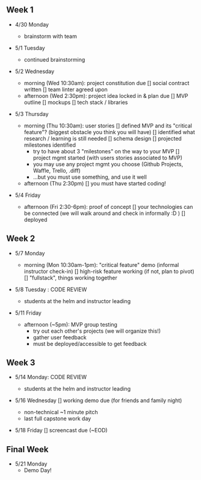 ## Week 1

- 4/30 Monday
  - brainstorm with team

- 5/1 Tuesday
  - continued brainstorming

- 5/2 Wednesday
  - morning (Wed 10:30am): project constitution due
    [] social contract written
    [] team linter agreed upon
  - afternoon (Wed 2:30pm): project idea locked in & plan due
    [] MVP outline
    [] mockups
    [] tech stack / libraries

- 5/3 Thursday
  - morning (Thu 10:30am): user stories
    [] defined MVP and its "critical feature"? (biggest obstacle you think you will have)
    [] identified what research / learning is still needed
    [] schema design
    [] projected milestones identified
      - try to have about 3 "milestones" on the way to your MVP
    [] project mgmt started (with users stories associated to MVP)
      - you may use any project mgmt you choose (Github Projects, Waffle, Trello, .diff)
      - ...but you must use something, and use it well
  - afternoon (Thu 2:30pm)
    [] you must have started coding!

- 5/4 Friday
  - afternoon (Fri 2:30-6pm): proof of concept
    [] your technologies can be connected (we will walk around and check in informally :D )
    [] deployed

## Week 2

- 5/7 Monday
  - morning (Mon 10:30am-1pm): "critical feature" demo (informal instructor check-in)
    [] high-risk feature working (if not, plan to pivot)
    [] "fullstack", things working together

- 5/8 Tuesday : CODE REVIEW
  - students at the helm and instructor leading

- 5/11 Friday
  - afternoon (~5pm): MVP group testing
    - try out each other's projects (we will organize this!)
    - gather user feedback
    - must be deployed/accessible to get feedback

## Week 3

- 5/14 Monday: CODE REVIEW
  - students at the helm and instructor leading

- 5/16 Wednesday
  [] working demo due (for friends and family night)
  - non-technical ~1 minute pitch
  - last full capstone work day

- 5/18 Friday
  [] screencast due (~EOD)

## Final Week

- 5/21 Monday
  - Demo Day!
